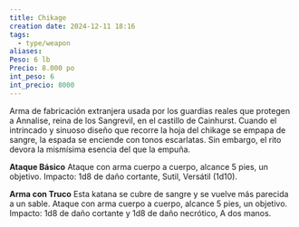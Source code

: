 ```yaml
---
title: Chikage
creation date: 2024-12-11 18:16
tags:
  - type/weapon
aliases: 
Peso: 6 lb
Precio: 8.000 po
int_peso: 6
int_precio: 8000
---
```

Arma de fabricación extranjera usada por los guardias reales que protegen a Annalise, reina de los Sangrevil, en el castillo de Cainhurst. Cuando el intrincado y sinuoso diseño que recorre la hoja del chikage se empapa de sangre, la espada se enciende con tonos escarlatas. Sin embargo, el rito devora la mismísima esencia del que la empuña. 

**Ataque Básico**
Ataque con arma cuerpo a cuerpo, alcance 5 pies, un objetivo.
Impacto: 1d8 de daño cortante, Sutil, Versátil (1d10).

**Arma con Truco**
Esta katana se cubre de sangre y se vuelve más parecida a un sable.
Ataque con arma cuerpo a cuerpo, alcance 5 pies, un objetivo.
Impacto: 1d8 de daño cortante y 1d8 de daño necrótico, A dos manos.
